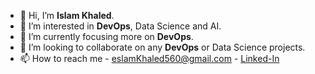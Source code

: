 - 👋 Hi, I’m __Islam Khaled__.
- 👀 I’m interested in __DevOps__, Data Science and AI.
- 🌱 I’m currently focusing more on __DevOps__.
- 💞️ I’m looking to collaborate on any __DevOps__ or Data Science projects.
- 📫 How to reach me - eslamKhaled560@gmail.com - [Linked-In](https://www.linkedin.com/in/islam-khaled-b11822121/)

<!---
eslamkhaled560/eslamkhaled560 is a ✨ special ✨ repository because its `README.md` (this file) appears on your GitHub profile.
You can click the Preview link to take a look at your changes.
--->
